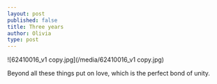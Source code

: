 ```yaml
---
layout: post
published: false
title: Three years
author: Olivia
type: post
---
```


![62410016_v1 copy.jpg](/media/62410016_v1 copy.jpg)

Beyond all these things put on love, which is the perfect bond of unity.